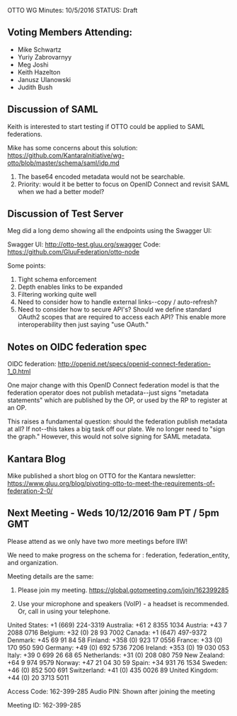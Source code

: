 OTTO WG Minutes: 10/5/2016
STATUS: Draft

## Voting Members Attending:
 - Mike Schwartz
 - Yuriy Zabrovarnyy
 - Meg Joshi
 - Keith Hazelton
 - Janusz Ulanowski
 - Judith Bush

## Discussion of SAML 

Keith is interested to start testing if OTTO could be applied to
SAML federations. 

Mike has some concerns about this solution:
https://github.com/KantaraInitiative/wg-otto/blob/master/schema/saml/idp.md

 1. The base64 encoded metadata would not be searchable. 
 2. Priority: would it be better to focus on OpenID Connect and revisit
 SAML when we had a better model? 

## Discussion of Test Server

Meg did a long demo showing all the endpoints using the Swagger UI:

Swagger UI: http://otto-test.gluu.org/swagger
Code: https://github.com/GluuFederation/otto-node

Some points: 

1. Tight schema enforcement
2. Depth enables links to be expanded
3. Filtering working quite well
4. Need to consider how to handle external links--copy / auto-refresh?
5. Need to consider how to secure API's? Should we define standard OAuth2
scopes that are required to access each API? This enable more 
interoperability then just saying "use OAuth."

## Notes on OIDC federation spec

OIDC federation:
  http://openid.net/specs/openid-connect-federation-1_0.html

One major change with this OpenID Connect federation model is that the 
federation operator does not publish metadata--just signs "metadata 
statements" which are published by the OP, or used by the RP to register 
at an OP.

This raises a fundamental question: should the federation publish 
metadata at all? If not--this takes a big task off our plate. We no 
longer need to "sign the graph." However, this would not solve 
signing for SAML metadata.

## Kantara Blog

Mike published a short blog on OTTO for the Kantara newsletter:
https://www.gluu.org/blog/pivoting-otto-to-meet-the-requirements-of-federation-2-0/

## Next Meeting - Weds 10/12/2016 9am PT / 5pm GMT

Please attend as we only have two more meetings before IIW! 

We need to make progress on the schema for : federation, 
federation_entity, and organization.

Meeting details are the same: 

1.  Please join my meeting.
https://global.gotomeeting.com/join/162399285

2.  Use your microphone and speakers (VoIP) - a headset is recommended.  
Or, call in using your telephone.

United States: +1 (669) 224-3319
Australia: +61 2 8355 1034
Austria: +43 7 2088 0716
Belgium: +32 (0) 28 93 7002
Canada: +1 (647) 497-9372
Denmark: +45 69 91 84 58
Finland: +358 (0) 923 17 0556
France: +33 (0) 170 950 590
Germany: +49 (0) 692 5736 7206
Ireland: +353 (0) 19 030 053
Italy: +39 0 699 26 68 65
Netherlands: +31 (0) 208 080 759
New Zealand: +64 9 974 9579
Norway: +47 21 04 30 59
Spain: +34 931 76 1534
Sweden: +46 (0) 852 500 691
Switzerland: +41 (0) 435 0026 89
United Kingdom: +44 (0) 20 3713 5011

Access Code: 162-399-285
Audio PIN: Shown after joining the meeting

Meeting ID: 162-399-285

